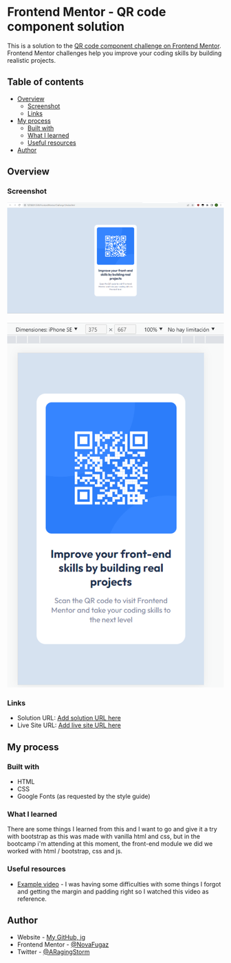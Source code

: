 # Frontend Mentor - QR code component solution

This is a solution to the [QR code component challenge on Frontend Mentor](https://www.frontendmentor.io/challenges/qr-code-component-iux_sIO_H). Frontend Mentor challenges help you improve your coding skills by building realistic projects. 

## Table of contents

- [Overview](#overview)
  - [Screenshot](#screenshot)
  - [Links](#links)
- [My process](#my-process)
  - [Built with](#built-with)
  - [What I learned](#what-i-learned)
  - [Useful resources](#useful-resources)
- [Author](#author)


## Overview

### Screenshot

![](./screenshots/desktopscreenshot.png)

![](./screenshots/mobilescreenshot.png)


### Links

- Solution URL: [Add solution URL here](https://your-solution-url.com)
- Live Site URL: [Add live site URL here](https://your-live-site-url.com)

## My process

### Built with

- HTML
- CSS
- Google Fonts (as requested by the style guide)


### What I learned

There are some things I learned from this and I want to go and give it a try with bootstrap as this was made with vanilla html and css, but in the bootcamp i'm attending at this moment, the front-end module we did we worked with html / bootstrap, css and js.

### Useful resources

- [Example video](https://www.youtube.com/watch?v=5BBYPntB-GY) - I was having some difficulties with some things I forgot and getting the margin and padding right so I watched this video as reference.


## Author

- Website - [My GitHub, ig](https://github.com/NovaFugaz)
- Frontend Mentor - [@NovaFugaz](https://www.frontendmentor.io/profile/NovaFugaz)
- Twitter - [@ARagingStorm](https://www.twitter.com/ARagingStorm)
